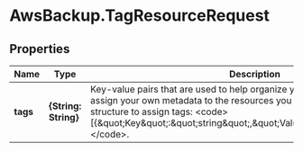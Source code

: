 # AwsBackup.TagResourceRequest

## Properties

Name | Type | Description | Notes
------------ | ------------- | ------------- | -------------
**tags** | **{String: String}** | Key-value pairs that are used to help organize your resources. You can assign your own metadata to the resources you create. For clarity, this is the structure to assign tags: &lt;code&gt;[{\&quot;Key\&quot;:\&quot;string\&quot;,\&quot;Value\&quot;:\&quot;string\&quot;}]&lt;/code&gt;. | 


